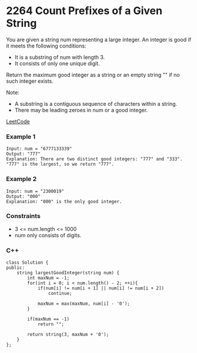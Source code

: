 # 2264 Count Prefixes of a Given String

You are given a string num representing a large integer. An integer is good if it meets the following conditions:

* It is a substring of num with length 3.
* It consists of only one unique digit.

Return the maximum good integer as a string or an empty string "" if no such integer exists.

Note:

* A substring is a contiguous sequence of characters within a string.
* There may be leading zeroes in num or a good integer.

[LeetCode](https://leetcode.cn/problems/count-prefixes-of-a-given-string/)


### Example 1

```
Input: num = "6777133339"
Output: "777"
Explanation: There are two distinct good integers: "777" and "333".
"777" is the largest, so we return "777".
```

### Example 2

```
Input: num = "2300019"
Output: "000"
Explanation: "000" is the only good integer.
```

### Constraints

* 3 <= num.length <= 1000
* num only consists of digits.

### C++ 

```
class Solution {
public:
    string largestGoodInteger(string num) {
        int maxNum = -1;
        for(int i = 0; i < num.length() - 2; ++i){
            if(num[i] != num[i + 1] || num[i] != num[i + 2])
                continue;
            
            maxNum = max(maxNum, num[i] - '0');
        }

        if(maxNum == -1)
            return "";

        return string(3, maxNum + '0');
    }
};
```